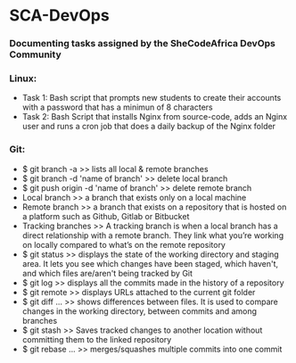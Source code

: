 # SCA-DevOps
### Documenting tasks assigned by the SheCodeAfrica DevOps Community  
### Linux:  
- Task 1: Bash script that prompts new students to create their accounts with a password that has a minimun of 8 characters  
- Task 2: Bash Script that installs Nginx from source-code, adds an Nginx user and runs a cron job that does a daily backup of the Nginx folder  

### Git:  
- $ git branch -a >> lists all local & remote branches  
- $ git branch -d 'name of branch' >> delete local branch  
- $ git push origin -d 'name of branch' >> delete remote branch  
- Local branch >> a branch that exists only on a local machine
- Remote branch >> a branch that exists on a repository that is hosted on a platform such as Github, Gitlab or Bitbucket  
- Tracking branches >> A tracking branch is when a local branch has a direct relationship with a remote branch. They link what you’re working on locally compared to what’s on the remote repository
- $ git status >> displays the state of the working directory and staging area. It lets you see which changes have been staged, which haven't, and which files are/aren't being tracked by Git
- $ git log >> displays all the commits made in the history of a repository
- $ git remote >> displays URLs attached to the current git folder  
- $ git diff ... >> shows differences between files. It is used to compare changes in the working directory, between commits and among branches  
- $ git stash >> Saves tracked changes to another location without committing them to the linked repository  
- $ git rebase ... >> merges/squashes multiple commits into one commit  

